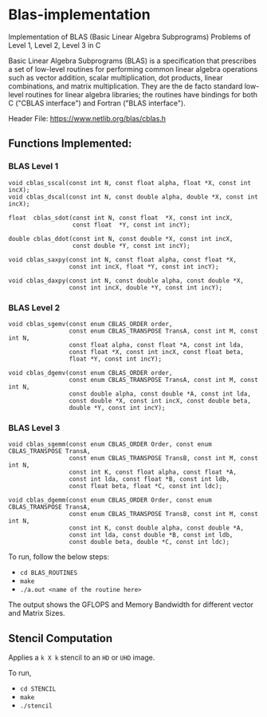 # Blas-implementation
Implementation of BLAS (Basic Linear Algebra Subprograms) Problems of Level 1, Level 2, Level 3 in C

Basic Linear Algebra Subprograms (BLAS) is a specification that prescribes a set of low-level routines for performing common linear algebra operations such as vector addition, scalar multiplication, dot products, linear combinations, and matrix multiplication. They are the de facto standard low-level routines for linear algebra libraries; the routines have bindings for both C ("CBLAS interface") and Fortran ("BLAS interface").

Header File: https://www.netlib.org/blas/cblas.h

## Functions Implemented:
### BLAS Level 1
```
void cblas_sscal(const int N, const float alpha, float *X, const int incX);
void cblas_dscal(const int N, const double alpha, double *X, const int incX);

float  cblas_sdot(const int N, const float  *X, const int incX,
                  const float  *Y, const int incY);

double cblas_ddot(const int N, const double *X, const int incX,
                  const double *Y, const int incY);

void cblas_saxpy(const int N, const float alpha, const float *X,
                 const int incX, float *Y, const int incY);

void cblas_daxpy(const int N, const double alpha, const double *X,
                 const int incX, double *Y, const int incY);
```
### BLAS Level 2
```
void cblas_sgemv(const enum CBLAS_ORDER order,
                 const enum CBLAS_TRANSPOSE TransA, const int M, const int N,
                 const float alpha, const float *A, const int lda,
                 const float *X, const int incX, const float beta,
                 float *Y, const int incY);

void cblas_dgemv(const enum CBLAS_ORDER order,
                 const enum CBLAS_TRANSPOSE TransA, const int M, const int N,
                 const double alpha, const double *A, const int lda,
                 const double *X, const int incX, const double beta,
                 double *Y, const int incY);
```
### BLAS Level 3
```
void cblas_sgemm(const enum CBLAS_ORDER Order, const enum CBLAS_TRANSPOSE TransA,
                 const enum CBLAS_TRANSPOSE TransB, const int M, const int N,
                 const int K, const float alpha, const float *A,
                 const int lda, const float *B, const int ldb,
                 const float beta, float *C, const int ldc);

void cblas_dgemm(const enum CBLAS_ORDER Order, const enum CBLAS_TRANSPOSE TransA,
                 const enum CBLAS_TRANSPOSE TransB, const int M, const int N,
                 const int K, const double alpha, const double *A,
                 const int lda, const double *B, const int ldb,
                 const double beta, double *C, const int ldc);
```
To run, follow the below steps:
- `cd BLAS_ROUTINES`
- `make`
- `./a.out <name of the routine here>`

The output shows the GFLOPS and Memory Bandwidth for different vector and Matrix Sizes.

## Stencil Computation
Applies a `k X k` stencil to an `HD` or `UHD` image.

To run, 
- `cd STENCIL`
- `make`
- `./stencil`
